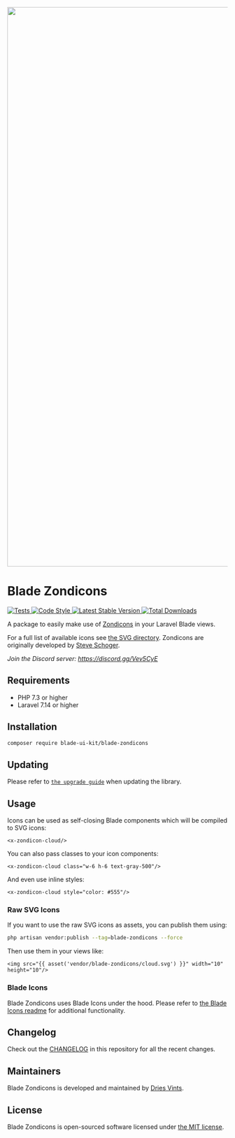 <p align="center">
    <img src="https://github.com/blade-ui-kit/art/blob/main/socialcard-blade-zondicons.png" width="1280" title="Social Card Blade UI Kit">
</p>

# Blade Zondicons

<a href="https://github.com/blade-ui-kit/blade-zondicons/actions?query=workflow%3ATests">
    <img src="https://github.com/blade-ui-kit/blade-zondicons/workflows/Tests/badge.svg" alt="Tests">
</a>
<a href="https://github.com/blade-ui-kit/blade-zondicons/actions?query=workflow%3A%22Code+Style%22">
    <img src="https://github.com/blade-ui-kit/blade-zondicons/workflows/Code%20Style/badge.svg" alt="Code Style">
</a>
<a href="https://packagist.org/packages/blade-ui-kit/blade-zondicons">
    <img src="https://img.shields.io/packagist/v/blade-ui-kit/blade-zondicons" alt="Latest Stable Version">
</a>
<a href="https://packagist.org/packages/blade-ui-kit/blade-zondicons">
    <img src="https://img.shields.io/packagist/dt/blade-ui-kit/blade-zondicons" alt="Total Downloads">
</a>

A package to easily make use of [Zondicons](http://www.zondicons.com) in your Laravel Blade views.

For a full list of available icons see [the SVG directory](./resources/svg). Zondicons are originally developed by [Steve Schoger](https://twitter.com/steveschoger).

*Join the Discord server: https://discord.gg/Vev5CyE*

## Requirements

- PHP 7.3 or higher
- Laravel 7.14 or higher

## Installation

```bash
composer require blade-ui-kit/blade-zondicons
```

## Updating

Please refer to [`the upgrade guide`](UPGRADE.md) when updating the library.

## Usage

Icons can be used as self-closing Blade components which will be compiled to SVG icons:

```blade
<x-zondicon-cloud/>
```

You can also pass classes to your icon components:

```blade
<x-zondicon-cloud class="w-6 h-6 text-gray-500"/>
```

And even use inline styles:

```blade
<x-zondicon-cloud style="color: #555"/>
```

### Raw SVG Icons

If you want to use the raw SVG icons as assets, you can publish them using:

```bash
php artisan vendor:publish --tag=blade-zondicons --force
```

Then use them in your views like:

```blade
<img src="{{ asset('vendor/blade-zondicons/cloud.svg') }}" width="10" height="10"/>
```

### Blade Icons

Blade Zondicons uses Blade Icons under the hood. Please refer to [the Blade Icons readme](https://github.com/blade-ui-kit/blade-icons) for additional functionality.

## Changelog

Check out the [CHANGELOG](CHANGELOG.md) in this repository for all the recent changes.

## Maintainers

Blade Zondicons is developed and maintained by [Dries Vints](https://driesvints.com).

## License

Blade Zondicons is open-sourced software licensed under [the MIT license](LICENSE.md).
